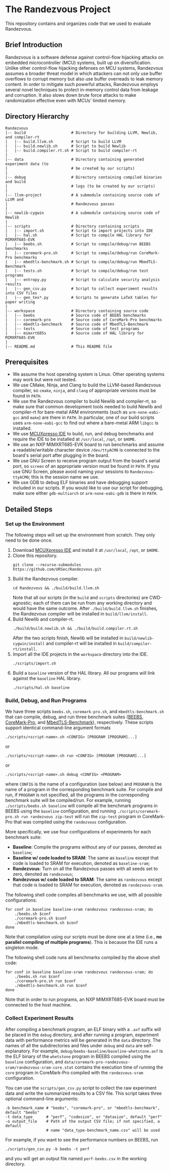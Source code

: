 # The Randezvous Project

This repository contains and organizes code that we used to evaluate Randezvous.

## Brief Introduction

Randezvous is a software defense against control-flow hijacking attacks on
embedded microcontroller (MCU) systems, built up on diversification.
Unlike other control-flow hijacking defenses on MCU systems, Randezvous assumes
a broader threat model in which attackers can not only use buffer overflows to
corrupt memory but also use buffer overreads to leak memory content.
In order to mitigate such powerful attacks, Randezvous employs several novel
techniques to protect in-memory control data from leakage and corruption.
It also slows down brute force attacks to make randomization effective even
with MCUs' limited memory.

## Directory Hierarchy

```shell
Randezvous
|-- build                    # Directory for building LLVM, Newlib, and compiler-rt
|   |-- build.llvm.sh        # Script to build LLVM
|   |-- build.newlib.sh      # Script to build Newlib
|   |-- build.compiler.rt.sh # Script to build compiler-rt
|
|-- data                     # Directory containing generated experiment data (to
|                            # be created by our scripts)
|
|-- debug                    # Directory containing compiled binaries and build
|                            # logs (to be created by our scripts)
|
|-- llvm-project             # A submodule containing source code of LLVM and
|                            # Randezvous passes
|
|-- newlib-cygwin            # A submodule containing source code of Newlib
|
|-- scripts                  # Directory containing scripts
|   |-- import.sh            # Script to import projects into IDE
|   |-- hal.sh               # Script to compile HAL library for MIMXRT685-EVK
|   |-- beebs.sh             # Script to compile/debug/run BEEBS benchmarks
|   |-- coremark-pro.sh      # Script to compile/debug/run CoreMark-Pro benchmarks
|   |-- mbedtls-benchmark.sh # Script to compile/debug/run MbedTLS-Benchmark
|   |-- tests.sh             # Script to compile/debug/run test programs
|   |-- entropy.py           # Script to calculate security analysis results
|   |-- gen_csv.py           # Script to collect experiment results into CSV files
|   |-- gen_tex*.py          # Scripts to generate LaTeX tables for paper writing
|
|-- workspace                # Directory containing source code
|   |-- beebs                # Source code of BEEBS benchmarks
|   |-- coremark-pro         # Source code of CoreMark-Pro benchmarks
|   |-- mbedtls-benchmark    # Source code of MbedTLS-Benchmark
|   |-- tests                # Source code of test programs
|   |-- mimxrt685s           # Source code of HAL library for MIMXRT685-EVK
|
|-- README.md                # This README file
```

## Prerequisites

- We assume the host operating system is Linux. Other operating systems may
  work but were not tested.
- We use CMake, Ninja, and Clang to build the LLVM-based Randezvous compiler,
  so `cmake`, `ninja`, and `clang` of appropriate versions must be found in
  `PATH`.
- We use the Randezvous compiler to build Newlib and compiler-rt, so make sure
  that common development tools needed to build Newlib and compiler-rt for
  bare-metal ARM environments (such as `arm-none-eabi-gcc` and `make`) are
  there in `PATH`.  In particular, one of our build scripts uses
  `arm-none-eabi-gcc` to find out where a bare-metal ARM `libgcc` is installed.
- We use [MCUXpresso IDE](https://www.nxp.com/design/software/development-software/mcuxpresso-software-and-tools-/mcuxpresso-integrated-development-environment-ide:MCUXpresso-IDE)
  to build, run, and debug benchmarks and require the IDE to be installed at
  `/usr/local`, `/opt`, or `$HOME`.
- We use an NXP MIMXRT685-EVK board to run benchmarks and assume a
  readable/writable character device `/dev/ttyACM0` is connected to the board's
  serial port after plugging in the board.
- We use GNU Screen to receive program output from the board's serial port, so
  `screen` of an appropriate version must be found in `PATH`.  If you use GNU
  Screen, please avoid naming your sessions to `Randezvous-ttyACM0`; this is
  the session name we use.
- We use GDB to debug ELF binaries and have debugging support included in our
  scripts.  If you would like to use our script for debugging, make sure either
  `gdb-multiarch` or `arm-none-eabi-gdb` is there in `PATH`.

## Detailed Steps

### Set up the Environment

The following steps will set up the environment from scratch.  They only need
to be done once.

1. Download [MCUXpresso IDE](https://www.nxp.com/design/software/development-software/mcuxpresso-software-and-tools-/mcuxpresso-integrated-development-environment-ide:MCUXpresso-IDE)
   and install it at `/usr/local`, `/opt`, or `$HOME`.
2. Clone this repository.
   ```shell
   git clone --recurse-submodules https://github.com/URSec/Randezvous.git
   ```
3. Build the Randezvous compiler.
   ```shell
   cd Randezvous && ./build/build.llvm.sh
   ```
   Note that all our scripts (in the `build` and `scripts` directories) are
   CWD-agnostic; each of them can be run from any working directory and would
   have the same outcome.  After `./build/build.llvm.sh` finishes, the
   Randezvous compiler will be installed in `build/llvm/install`.
4. Build Newlib and compiler-rt.
   ```shell
   ./build/build.newlib.sh && ./build/build.compiler.rt.sh
   ```
   After the two scripts finish, Newlib will be installed in
   `build/newlib-cygwin/install` and compiler-rt will be installed in
   `build/compiler-rt/install`.
5. Import all the IDE projects in the `workspace` directory into the IDE.
   ```shell
   ./scripts/import.sh
   ```
6. Build a `baseline` version of the HAL library.  All our programs will link
   against the `baseline` HAL library.
   ```shell
   ./scripts/hal.sh baseline
   ```

### Build, Debug, and Run Programs

We have three scripts `beebs.sh`, `coremark-pro.sh`, and `mbedtls-benchmark.sh`
that can compile, debug, and run three benchmark suites
([BEEBS](https://beebs.mageec.org/),
[CoreMark-Pro](https://www.eembc.org/coremark-pro), and
[MbedTLS-Benchmark](https://github.com/ARMmbed/mbedtls/blob/development/programs/test/benchmark.c)),
respectively.  These scripts support identical command-line argument formats
```shell
./scripts/<script-name>.sh <CONFIG> [PROGRAM [PROGRAM]...]
```
or
```shell
./scripts/<script-name>.sh run <CONFIG> [PROGRAM [PROGRAM]...]
```
or
```shell
./scripts/<script-name>.sh debug <CONFIG> <PROGRAM>
```
where `CONFIG` is the name of a configuration (see below) and `PROGRAM` is the
name of a program in the corresponding benchmark suite.  For compile and run,
if `PROGRAM` is not specified, all the programs in the corresponding benchmark
suite will be compiled/run.  For example, running `./scripts/beebs.sh baseline`
will compile all the benchmark programs in BEEBS using the `baseline`
configuration, and running `./scripts/coremark-pro.sh run randezvous zip-test`
will run the `zip-test` program in CoreMark-Pro that was compiled using the
`randezvous` configuration.

More specifically, we use four configurations of experiments for each benchmark
suite:
- **Baseline**: Compile the programs without any of our passes, denoted as
  `baseline`;
- **Baseline w/ code loaded to SRAM**: The same as `baseline` except that code
  is loaded to SRAM for execution, denoted as `baseline-sram`;
- **Randezvous**: Turn on all the Randezvous passes with all seeds set to zero,
  denoted as `randezvous`;
- **Randezvous w/ code loaded to SRAM**: The same as `randezvous` except that
  code is loaded to SRAM for execution, denoted as `randezvous-sram`.

The following shell code compiles all benchmarks we use, with all possible
configurations:
```shell
for conf in baseline baseline-sram randezvous randezvous-sram; do
    ./beebs.sh $conf
    ./coremark-pro.sh $conf
    ./mbedtls-benchmark.sh $conf
done
```
Note that compilation using our scripts must be done one at a time (i.e., **no
parallel compiling of multiple programs**).  This is because the IDE runs a
singleton mode.

The following shell code runs all benchmarks compiled by the above shell code:
```shell
for conf in baseline baseline-sram randezvous randezvous-sram; do
    ./beebs.sh run $conf
    ./coremark-pro.sh run $conf
    ./mbedtls-benchmark.sh run $conf
done
```
Note that in order to run programs, an NXP MIMXRT685-EVK board must be
connected to the host machine.

### Collect Experiment Results

After compiling a benchmark program, an ELF binary with a `.axf` suffix will be
placed in the `debug` directory, and after running a program, experiment data
with performance metrics will be generated in the `data` directory.  The names
of all the subdirectories and files under `debug` and `data` are
self-explanatory.  For example, `debug/beebs-baseline/baseline-whetstone.axf`
is the ELF binary of the `whetstone` program in BEEBS compiled using the
`baseline` configuration, and
`data/coremark-pro-randezvous-sram/randezvous-sram-core.stat` contains the
execution time of running the `core` program in CoreMark-Pro compiled with the
`randezvous-sram` configuration.

You can use the `scripts/gen_csv.py` script to collect the raw experiment data
and write the summarized results to a CSV file.  This script takes three
optional command-line arguments:
```shell
-b benchmark_name # "beebs", "coremark-pro", or "mbedtls-benchmark", default "beebs"
-t data_type      # "perf", "codesize", or "datasize", default "perf"
-o output_file    # Path of the output CSV file; if not specified, a default
                  # name "data_type-benchmark_name.csv" will be used
```
For example, if you want to see the performance numbers on BEEBS, run
```shell
./scripts/gen_csv.py -b beebs -t perf
```
and you will get an output file named `perf-beebs.csv` in the working directory.
